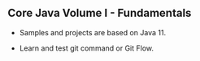 ## Core Java Volume I - Fundamentals

- Samples and projects are based on Java 11.

- Learn and test git command or Git Flow.
